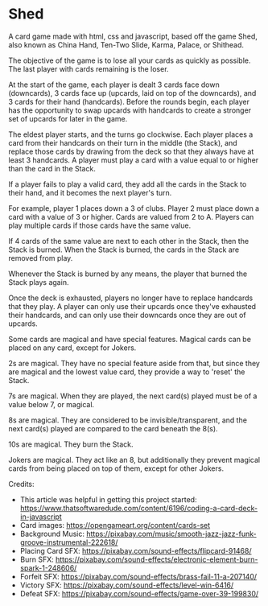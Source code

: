 # Shed
A card game made with html, css and javascript, based off the game Shed, also known as China Hand, Ten-Two Slide, Karma, Palace, or Shithead. 

The objective of the game is to lose all your cards as quickly as possible. The last player with cards remaining is the loser.

At the start of the game, each player is dealt 3 cards face down (downcards), 3 cards face up (upcards, laid on top of the downcards), and 3 cards for their hand (handcards). Before the rounds begin, each player has the opportunity to swap upcards with handcards to create a stronger set of upcards for later in the game.

The eldest player starts, and the turns go clockwise. Each player places a card from their handcards on their turn in the middle (the Stack), and replace those cards by drawing from the deck so that they always have at least 3 handcards. A player must play a card with a value equal to or higher than the card in the Stack. 

If a player fails to play a valid card, they add all the cards in the Stack to their hand, and it becomes the next player's turn.

For example, player 1 places down a 3 of clubs. Player 2 must place down a card with a value of 3 or higher. Cards are valued from 2 to A. Players can play multiple cards if those cards have the same value.

If 4 cards of the same value are next to each other in the Stack, then the Stack is burned. When the Stack is burned, the cards in the Stack are removed from play.

Whenever the Stack is burned by any means, the player that burned the Stack plays again.

Once the deck is exhausted, players no longer have to replace handcards that they play. A player can only use their upcards once they've exhausted their handcards, and can only use their downcards once they are out of upcards.

Some cards are magical and have special features. Magical cards can be placed on any card, except for Jokers. 

2s are magical. They have no special feature aside from that, but since they are magical and the lowest value card, they provide a way to 'reset' the Stack.

7s are magical. When they are played, the next card(s) played must be of a value below 7, or magical.

8s are magical. They are considered to be invisible/transparent, and the next card(s) played are compared to the card beneath the 8(s).

10s are magical. They burn the Stack. 

Jokers are magical. They act like an 8, but additionally they prevent magical cards from being placed on top of them, except for other Jokers.

Credits:
- This article was helpful in getting this project started: https://www.thatsoftwaredude.com/content/6196/coding-a-card-deck-in-javascript 
- Card images: https://opengameart.org/content/cards-set
- Background Music: https://pixabay.com/music/smooth-jazz-jazz-funk-groove-instrumental-222618/
- Placing Card SFX: https://pixabay.com/sound-effects/flipcard-91468/
- Burn SFX: https://pixabay.com/sound-effects/electronic-element-burn-spark-1-248606/
- Forfeit SFX: https://pixabay.com/sound-effects/brass-fail-11-a-207140/
- Victory SFX: https://pixabay.com/sound-effects/level-win-6416/
- Defeat SFX: https://pixabay.com/sound-effects/game-over-39-199830/